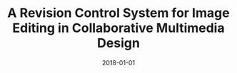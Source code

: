 ---
title: "A Revision Control System for Image Editing in Collaborative Multimedia Design"
collection: publications
category: conferences
permalink: /publication/2018-01-01-A-Revision-Control-System-for-Image-Editing-in-Collaborative-Multimedia-Design
date: 2018-01-01
venue: 'In Proc. of 22nd International Conference Information Visualisation, IV 2018, Fisciano, Italy, July 10-13, 2018'
paperurl: 'https://doi.org/10.1109/iV.2018.00095'
citation: ' Fabio Calefato,  Giovanna Castellano,  Veronica Rossano, &quot;A Revision Control System for Image Editing in Collaborative Multimedia Design.&quot; <i>In Proc. of 22nd International Conference Information Visualisation, IV 2018, Fisciano, Italy, July 10-13, 2018</i>, 2018. DOI: <a href="https://doi.org/10.1109/iV.2018.00095">10.1109/iV.2018.00095</a>.'
doi: 10.1109/iV.2018.00095'
---